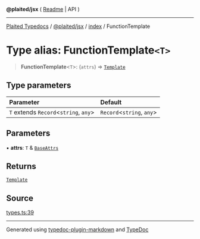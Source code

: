 **@plaited/jsx** ( [Readme](../../README.md) \| API )

***

[Plaited Typedocs](../../../../modules.md) / [@plaited/jsx](../../modules.md) / [index](../README.md) / FunctionTemplate

# Type alias: FunctionTemplate`<T>`

> **FunctionTemplate**\<`T`\>: (`attrs`) => [`Template`](Template.md)

## Type parameters

| Parameter | Default |
| :------ | :------ |
| `T` extends `Record`\<`string`, `any`\> | `Record`\<`string`, `any`\> |

## Parameters

▪ **attrs**: `T` & [`BaseAttrs`](BaseAttrs.md)

## Returns

[`Template`](Template.md)

## Source

[types.ts:39](https://github.com/plaited/plaited/blob/95d1a1b/libs/jsx/src/types.ts#L39)

***

Generated using [typedoc-plugin-markdown](https://www.npmjs.com/package/typedoc-plugin-markdown) and [TypeDoc](https://typedoc.org/)
